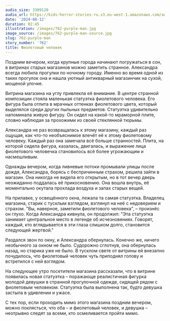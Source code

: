 ```yaml
---
audio_size: 3309120
audio_url: https://kids-horror-stories-ru.s3.eu-west-1.amazonaws.com/audio/762-purple-man.mp3
date: '2024-08-12'
duration: 02:45
illustration: /images/762-purple-man.jpg
image_source: /images/762-purple-man-source.jpg
slug: 762-purple-man
story_number: '762'
title: Фиолетовый человек
---
```


Поздним вечером, когда крупные города начинают погружаться в сон, в витринах старых магазинов можно заметить странное. Александра всегда любила прогулки по ночному городу. Именно во время одной из таких прогулок она и нашла уютный антикварный магазинчик на сухой, мощеной улочке.

Витрина магазина на углу привлекла её внимание. В центре странной композиции стояла маленькая статуэтка фиолетового человека. Его фигура была отлита в мрачных оттенках фиолетового цвета, который выделялся среди других пыльных предметов. Статуэтка удивительно напоминала живую фигуру. Он сидел на какой-то мраморной плите, словно наблюдая за прохожими из своей стеклянной тюрьмы.

Александра не раз возвращалась к этому магазину, каждый раз ощущая, как что-то необъяснимое влечёт её к этому фиолетовому человеку. Каждый раз она замечала всё больше странностей. Плита, на которой сидела фигура, казалась, двигалась, и выражение лица фиолетового человечка становилось всё более угрожающим и насмешливым.

Однажды вечером, когда ливневые потоки промывали улицы после дождя, Александра, борясь с беспричинным страхом, решила зайти в магазин. Она никогда не видела его открытым, но в тот вечер дверь неожиданно поддалась её прикосновению. Она вошла внутрь, её моментально окутала прохлада воздуха и запах старых вещей.

На прилавке, у освещённого окна, лежала та самая статуэтка. Владелец магазина, старик с тусклым взглядом, взглянул на неё с недоверием и страхом. "Вы, наверное, заметили фиолетового человека", – произнёс он глухо. Когда Александра кивнула, он продолжил: "Эта статуэтка занимает центральное место в легенде об исчезновениях. Говорят, каждый, кто вглядывается в эти глаза слишком долго, становится следующей жертвой."

Раздался звон по окну, и Александра обернулась. Конечно же, ничего необычного за окном не было. Судорожно сглотнув, она обернулась назад, но старика уже не было. В тусклом свете от витрины ей внезапно почудилось, что фиолетовый человек чуть приподнял голову и встретился с ней взглядом.

На следующее утро посетители магазина рассказали, что в витрине появилась новая статуэтка – поражающе реалистичная фигурка молодой девушки в странной прогулочной одежде, сидящей рядом с фиолетовым человеком. Статуэтка была выполнена так, будто девушка застыла в удивлении и ужасе.

С тех пор, если проходить мимо этого магазина поздним вечером, можно поклясться, что оба – и фиолетовый человек, и девушка – неотрывно следят за всеми, кто осмеливается пройти мимо.